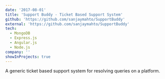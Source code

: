 ```yaml
---
date: '2017-08-01'
title: 'Support Buddy - Ticket Based Support System'
github: 'https://github.com/sanjaymahto/SupportBuddy'
external: 'https://github.com/sanjaymahto/SupportBuddy'
tech:
  - MongoDB
  - Express.js
  - Angular.js
  - Node.js
company: ''
showInProjects: true
---
```


A generic ticket based support system for resolving queries on a platform.
